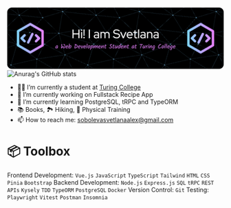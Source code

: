 

<!--
**svetlana-so/svetlana-so** is a ✨ _special_ ✨ repository because its `README.md` (this file) appears on your GitHub profile.

Here are some ideas to get you started:

- 🔭 I’m currently working on ...
- 🌱 I’m currently learning ...
- 👯 I’m looking to collaborate on ...
- 🤔 I’m looking for help with ...
- 💬 Ask me about ...
- 📫 How to reach me: ...
- 😄 Pronouns: ...
- ⚡ Fun fact: ...
-->
![github](/assets/github-header-image.png)
![Anurag's GitHub stats](https://github-readme-stats.vercel.app/api?username=svetlana-so&show_icons=true&theme=radical)

- 👩‍🎓 I’m currently a student at [Turing College](www.turingcollege.com) 
- 🔭 I’m currently working on Fullstack Recipe App
- 🌱 I’m currently learning PostgreSQL, tRPC and TypeORM
- 📚 Books, 🏞️ Hiking, 💪 Physical Training
- 📫 How to reach me: sobolevasvetlanaalex@gmail.com
  
# 📦 Toolbox 
Frontend Development: ```Vue.js``` ```JavaScript``` ```TypeScript``` ```Tailwind``` ```HTML``` ```CSS``` ```Pinia``` ```Bootstrap```
Backend Development: ```Node.js``` ```Express.js``` ```SQL``` ```tRPC``` ```REST APIs``` ```Kysely``` ```TDD``` ```TypeORM``` ```PostgreSQL``` ```Docker``` 
Version Control: ```Git``` 
Testing: ```Playwright``` ```Vitest``` ```Postman``` ```Insomnia```
